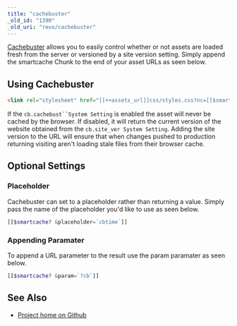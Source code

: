 ```yaml
---
title: "cachebuster"
_old_id: "1390"
_old_uri: "revo/cachebuster"
---
```


 [Cachebuster](https://modx.com/extras/package/cachebuster) allows you to easily control whether or not assets are loaded fresh from the server or versioned by a site version setting. Simply append the smartcache Chunk to the end of your asset URLs as seen below.

## Using Cachebuster

``` html
<link rel="stylesheet" href="[[++assets_url]]css/styles.css?nc=[[$smartcache]]">
```

 If the `cb.cachebust``System Setting` is enabled the asset will never be cached by the browser. If disabled, it will return the current version of the website obtained from the `cb.site_ver System Setting`. Adding the site version to the URL will ensure that when changes pushed to production returning visiting aren't loading stale files from their browser cache.

## Optional Settings

### Placeholder

 Cachebuster can set to a placeholder rather than returning a value. Simply pass the name of the placeholder you'd like to use as seen below.

``` php
[[$smartcache? &placeholder=`cbtime`]]
```

### Appending Paramater

 To append a URL parameter to the result use the param paramater as seen below.

``` php
[[$smartcache? &param=`?cb`]]
```

## See Also

- [Project home on Github](https://github.com/jpdevries/Cachebuster)
